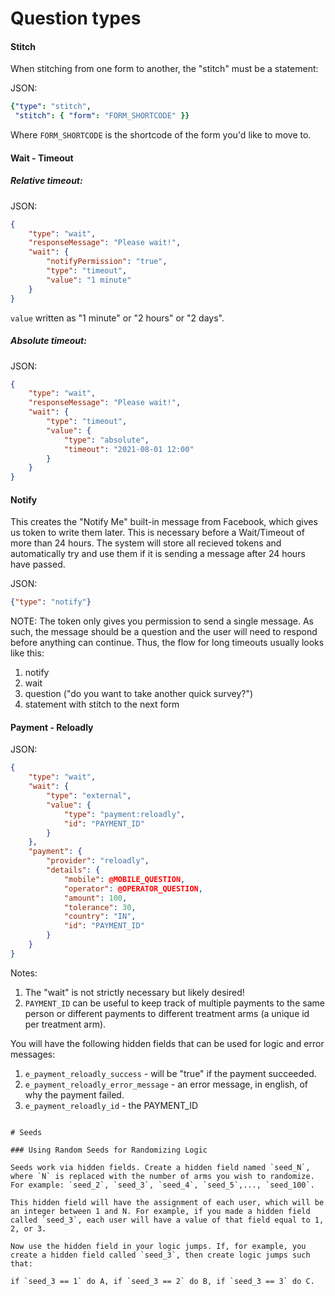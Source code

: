 # Question types

#### Stitch

When stitching from one form to another, the "stitch" must be a statement:


JSON:
```yaml
{"type": "stitch",
 "stitch": { "form": "FORM_SHORTCODE" }}
```

Where `FORM_SHORTCODE` is the shortcode of the form you'd like to move to.

#### Wait - Timeout

##### Relative timeout:


JSON:

```json
{
    "type": "wait",
    "responseMessage": "Please wait!",
    "wait": {
        "notifyPermission": "true",
        "type": "timeout",
        "value": "1 minute"
    }
}
```

`value` written as "1 minute" or "2 hours" or "2 days".


##### Absolute timeout:

JSON:

```json
{
    "type": "wait",
    "responseMessage": "Please wait!",
    "wait": {
        "type": "timeout",
        "value": {
            "type": "absolute",
            "timeout": "2021-08-01 12:00"
        }
    }
}
```

#### Notify

This creates the "Notify Me" built-in message from Facebook, which gives us token to write them later. This is necessary before a Wait/Timeout of more than 24 hours. The system will store all recieved tokens and automatically try and use them if it is sending a message after 24 hours have passed.

JSON:
```json
{"type": "notify"}
```

NOTE: The token only gives you permission to send a single message. As such, the message should be a question and the user will need to respond before anything can continue. Thus, the flow for long timeouts usually looks like this:

1. notify
2. wait
3. question ("do you want to take another quick survey?")
4. statement with stitch to the next form

#### Payment - Reloadly

JSON:
``` json
{
    "type": "wait",
    "wait": {
        "type": "external",
        "value": {
            "type": "payment:reloadly",
            "id": "PAYMENT_ID"
        }
    },
    "payment": {
        "provider": "reloadly",
        "details": {
            "mobile": @MOBILE_QUESTION,
            "operator": @OPERATOR_QUESTION,
            "amount": 100,
            "tolerance": 30,
            "country": "IN",
            "id": "PAYMENT_ID"
        }
    }
}
```

Notes:

1. The "wait" is not strictly necessary but likely desired!
2. `PAYMENT_ID` can be useful to keep track of multiple payments to the same person or different payments to different treatment arms (a unique id per treatment arm).

You will have the following hidden fields that can be used for logic and error messages:

1. `e_payment_reloadly_success` - will be "true" if the payment succeeded.
2. `e_payment_reloadly_error_message` - an error message, in english, of why the payment failed.
3. `e_payment_reloadly_id` - the PAYMENT_ID
```

# Seeds

### Using Random Seeds for Randomizing Logic

Seeds work via hidden fields. Create a hidden field named `seed_N`, where `N` is replaced with the number of arms you wish to randomize. For example: `seed_2`, `seed_3`, `seed_4`, `seed_5`,..., `seed_100`.

This hidden field will have the assignment of each user, which will be an integer between 1 and N. For example, if you made a hidden field called `seed_3`, each user will have a value of that field equal to 1, 2, or 3.

Now use the hidden field in your logic jumps. If, for example, you create a hidden field called `seed_3`, then create logic jumps such that:

if `seed_3 == 1` do A, if `seed_3 == 2` do B, if `seed_3 == 3` do C.
